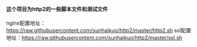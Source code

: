 #### 这个项目为http2的一些脚本文件和测试文件

nginx配置地址：https://raw.githubusercontent.com/sunhaikuo/http2/master/http2.sh
ssl配置地址：https://raw.githubusercontent.com/sunhaikuo/http2/master/ssl.sh